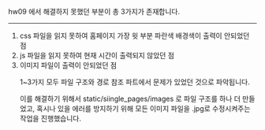 hw09 에서 해결하지 못했던 부분이 총 3가지가 존재합니다. <hr>
1. css 파일을 읽지 못하여 홈페이지 가장 윗 부분 파란색 배경색이 출력이 안되었던 점
2. js 파일을  읽지 못하여 현재 시간이 출력되지 않았던 점
3. 이미지 파일이 출력이 안되었던 점   </p>
1~3가지 모두 파일 구조와 경로 참조 파트에서 문제가 있었던 것으로 파악됩니다.  <p>
이를 해결하기 위해서 static/siingle_pages/images 로 파일 구조를 하나 더 만들었고, 혹시나 있을 에러를 방지하기 위해
모든 이미지 파일을 .jpg로 수정시켜주는 작업을 진행했습니다. <p>
 
